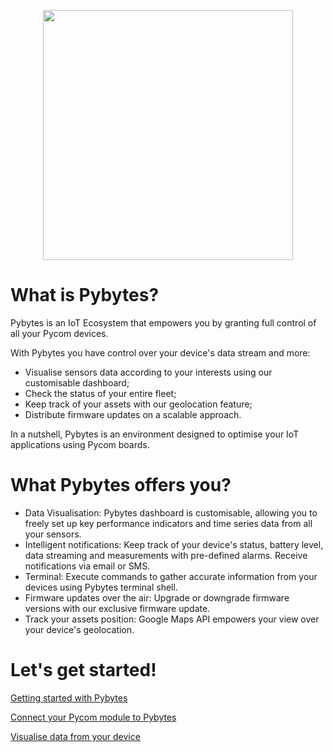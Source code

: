 <a href="http://pybytes.io/" target="_blank"><p align="center"><img src ="../../img/pybytes/pybytesLogo.png" width="400"></p></a>

# What is Pybytes?
Pybytes is an IoT Ecosystem that empowers you by granting full control of all your Pycom devices.

With Pybytes you have control over your device's data stream and more:
- Visualise sensors data according to your interests using our customisable dashboard;
- Check the status of your entire fleet;
- Keep track of your assets with our geolocation feature;
- Distribute firmware updates on a scalable approach.

In a nutshell, Pybytes is an environment designed to optimise your IoT applications using Pycom boards.

# What Pybytes offers you?
- Data Visualisation: Pybytes dashboard is customisable, allowing you to freely set up key performance indicators and time series data from all your sensors.
- Intelligent notifications: Keep track of your device's status, battery level, data streaming and measurements with pre-defined alarms. Receive notifications via email or SMS.
- Terminal: Execute commands to gather accurate information from your devices using Pybytes terminal shell.
- Firmware updates over the air: Upgrade or downgrade firmware versions with our exclusive firmware update.
- Track your assets position: Google Maps API empowers your view over your device's geolocation.

# Let's get started!
[Getting started with Pybytes](getstarted/intro.md)

[Connect your Pycom module to Pybytes](connect/intro.md)

[Visualise data from your device](dashboard/intro.md)
